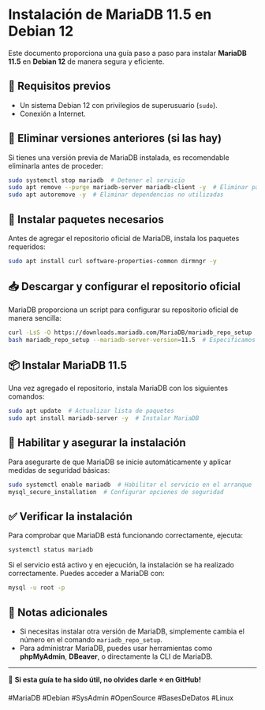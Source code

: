# Instalación de MariaDB 11.5 en Debian 12

Este documento proporciona una guía paso a paso para instalar **MariaDB 11.5** en **Debian 12** de manera segura y eficiente.

## 📌 Requisitos previos
- Un sistema Debian 12 con privilegios de superusuario (`sudo`).
- Conexión a Internet.

## 🔄 Eliminar versiones anteriores (si las hay)
Si tienes una versión previa de MariaDB instalada, es recomendable eliminarla antes de proceder:

```bash
sudo systemctl stop mariadb  # Detener el servicio
sudo apt remove --purge mariadb-server mariadb-client -y  # Eliminar paquetes
sudo apt autoremove -y  # Eliminar dependencias no utilizadas
```

## 🔧 Instalar paquetes necesarios
Antes de agregar el repositorio oficial de MariaDB, instala los paquetes requeridos:

```bash
sudo apt install curl software-properties-common dirmngr -y
```

## 📥 Descargar y configurar el repositorio oficial
MariaDB proporciona un script para configurar su repositorio oficial de manera sencilla:

```bash
curl -LsS -O https://downloads.mariadb.com/MariaDB/mariadb_repo_setup
bash mariadb_repo_setup --mariadb-server-version=11.5  # Especificamos la versión
```

## 📦 Instalar MariaDB 11.5
Una vez agregado el repositorio, instala MariaDB con los siguientes comandos:

```bash
sudo apt update  # Actualizar lista de paquetes
sudo apt install mariadb-server -y  # Instalar MariaDB
```

## 🚀 Habilitar y asegurar la instalación
Para asegurarte de que MariaDB se inicie automáticamente y aplicar medidas de seguridad básicas:

```bash
sudo systemctl enable mariadb  # Habilitar el servicio en el arranque
mysql_secure_installation  # Configurar opciones de seguridad
```

## ✅ Verificar la instalación
Para comprobar que MariaDB está funcionando correctamente, ejecuta:

```bash
systemctl status mariadb
```
Si el servicio está activo y en ejecución, la instalación se ha realizado correctamente. Puedes acceder a MariaDB con:

```bash
mysql -u root -p
```

## 📝 Notas adicionales
- Si necesitas instalar otra versión de MariaDB, simplemente cambia el número en el comando `mariadb_repo_setup`.
- Para administrar MariaDB, puedes usar herramientas como **phpMyAdmin**, **DBeaver**, o directamente la CLI de MariaDB.

---

📢 **Si esta guía te ha sido útil, no olvides darle ⭐ en GitHub!**

#MariaDB #Debian #SysAdmin #OpenSource #BasesDeDatos #Linux
